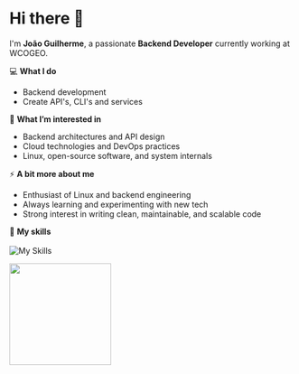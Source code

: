 # Hi there 👋

I'm **João Guilherme**, a passionate **Backend Developer** currently working at WCOGEO.  
  

💻 **What I do**  
- Backend development
- Create API's, CLI's and services

🌱 **What I’m interested in**  
- Backend architectures and API design  
- Cloud technologies and DevOps practices  
- Linux, open-source software, and system internals

⚡ **A bit more about me**  
- Enthusiast of Linux and backend engineering  
- Always learning and experimenting with new tech  
- Strong interest in writing clean, maintainable, and scalable code    

🚀 **My skills**<br><br>
![My Skills](https://go-skill-icons.vercel.app/api/icons?i=aws,ts,nodejs,python,postgresql,docker,linux,go,cs,dotnet,java,spring&perline=4)

<a href="https://github.com/JoaoGuilherme2909" title="Github stats de joao guilherme dos santos">
  <img height="180em" src="https://github-readme-stats.vercel.app/api?username=JoaoGuilherme2909&theme=dracula&show_icons=true" />
</a>
